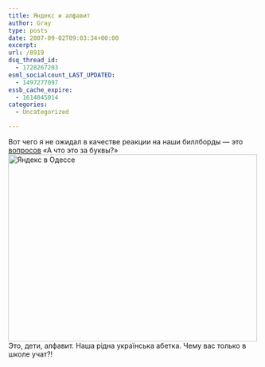 ```yaml
---
title: Яндекс и алфавит
author: Gray
type: posts
date: 2007-09-02T09:03:34+00:00
excerpt:
url: /8919
dsq_thread_id:
  - 1728267203
esml_socialcount_LAST_UPDATED:
  - 1497277097
essb_cache_expire:
  - 1614045014
categories:
  - Uncategorized

---
```








Вот чего я не ожидал в качестве реакции на наши биллборды &#8212; это <a href="http://geniuxth.spaces.live.com/Blog/cns!ECC8201A8D1C7D60!242.entry" target="_blank">вопросов</a> &#171;А что это за буквы?&#187;  
[<img src="https://i2.wp.com/img-fotki.yandex.ru/get/3/geniux.0/0_27a0_700f7aa5_L.jpg?resize=500%2C375" width="500" height="375" title="Яндекс в Одессе" alt="Яндекс в Одессе" border="0" data-recalc-dims="1" />][1]  
Это, дети, алфавит. Наша рідна українська абетка. Чему вас только в школе учат?!

 [1]: http://fotki.yandex.ru/users/geniux/view/10144/